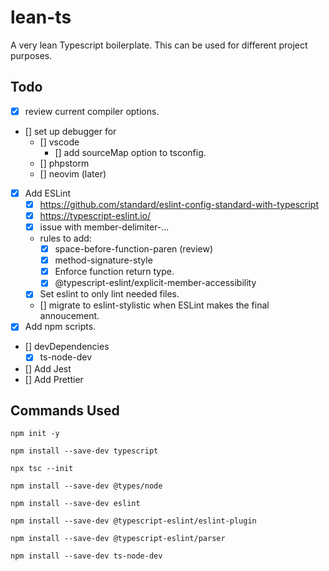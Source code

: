 # lean-ts

A very lean Typescript boilerplate. This can be used for different project purposes.

## Todo

- [x] review current compiler options.
- [] set up debugger for
  - [] vscode
    - [] add sourceMap option to tsconfig.
  - [] phpstorm
  - [] neovim (later)
- [x] Add ESLint
  - [x] https://github.com/standard/eslint-config-standard-with-typescript
  - [x] https://typescript-eslint.io/
  - [x] issue with member-delimiter-...
  - rules to add:
    - [x] space-before-function-paren (review)
    - [x] method-signature-style
    - [x] Enforce function return type.
    - [x] @typescript-eslint/explicit-member-accessibility
  - [x] Set eslint to only lint needed files.
  - [] migrate to eslint-stylistic when ESLint makes the final annoucement.
- [x] Add npm scripts.
- [] devDependencies
  - [x] ts-node-dev
- [] Add Jest
- [] Add Prettier

## Commands Used

`npm init -y`

`npm install --save-dev typescript`

`npx tsc --init`

`npm install --save-dev @types/node`

`npm install --save-dev eslint`

`npm install --save-dev @typescript-eslint/eslint-plugin`

`npm install --save-dev @typescript-eslint/parser`

`npm install --save-dev ts-node-dev`
